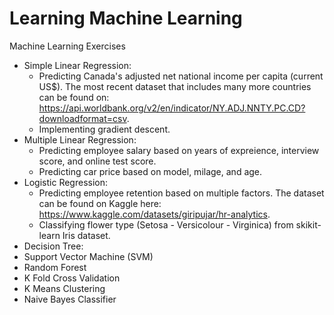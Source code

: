 # Learning Machine Learning
Machine Learning Exercises<br />
- Simple Linear Regression:<br />
  - Predicting Canada's adjusted net national income per capita (current US$). The most recent dataset that includes many more countries can be found on: https://api.worldbank.org/v2/en/indicator/NY.ADJ.NNTY.PC.CD?downloadformat=csv.
  - Implementing gradient descent.
- Multiple Linear Regression:<br />
  - Predicting employee salary based on years of expreience, interview score, and online test score.
  - Predicting car price based on model, milage, and age.
- Logistic Regression:<br />
  - Predicting employee retention based on multiple factors. The dataset can be found on Kaggle here: https://www.kaggle.com/datasets/giripujar/hr-analytics.
  - Classifying flower type (Setosa - Versicolour - Virginica) from skikit-learn Iris dataset.
- Decision Tree:<br />
- Support Vector Machine (SVM)<br />
- Random Forest<br />
- K Fold Cross Validation<br />
- K Means Clustering<br />
- Naive Bayes Classifier
